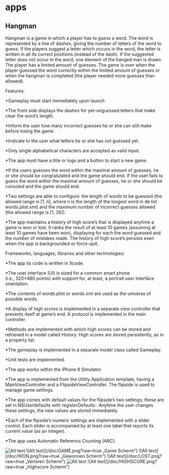 apps
====
Hangman
-------
Hangman is a game in which a player has to guess a word. The word is represented by a line of dashes, giving the number of letters of the word to guess. If the players suggest a letter which occurs in the word, the letter is written in all its correct positions (instead of the dash).  If the suggested letter does not occur in the word, one element of the hanged man is drawn. The player has a limited amount of guesses. The game is over when the player guessed the word correctly within the limited amount of guesses or when the hangman is completed (the player needed more guesses than allowed).

Features:

*Gameplay must start immediately upon launch

*The front side displays the dashes for yet-unguessed letters that make clear the word’s length.
 
*Inform the user how many incorrect guesses he or she can still make before losing the game.

*Indicate to the user what letters he or she has not guessed yet.  

*Only single alphabetical characters are accepted as valid input.

*The app must have a title or logo and a button to start a new game.

*If the users guesses the word within the maximal amount of guesses, he or she should be congratulated and the game should end. If the user fails to guess the word within the maximal amount of guesses, he or she should be consoled and the game should end. 

*Two settings are able to configure: the length of words to be guessed (the allowed range is [1, n], where n is the length of the longest word in de list words.plist.xml) and the maximum number of incorrect guesses allowed (the allowed range is [1, 26]). 

*The app maintains a history of high score’s that is displayed anytime a game is won or lost. It ranks the result of at least 10 games (assuming at least 10 games have been won), displaying for each the word guessed and the number of mistakes made. The history of high score’s persists even when the app is backgrounded or force-quit. 

Frameworks, languages, libraries and other technologies:

*The app its code is written in Xcode. 

*The user interface (UI) is sized for a common smart phone (i.e., 320×480 points) with support for, at least, a portrait user interface orientation. 

*The contents of words.plist or words.xml are used as the universe of possible words. 

*A display of high scores is implemented in a separate view controller that presents itself at game’s end. A protocol is implemented in the main controller. 

*Methods are implemented with which high scores can be stored and retrieved in a model called History. High scores are stored persistently, as in a property list. 

*The gameplay is implemented in a separate model class called Gameplay. 

*Unit tests are implemented.

*The app works within the iPhone 6 Simulator. 

*The app is implemented from the Utility Application template, having a MainViewController and a FlipsideViewController. The flipside is used to manage game settings.

*The app comes with default values for the flipside’s two settings; these are set in NSUserdefaults with registerDefaults:. Anytime the user changes these settings, the new values are stored immediately. 

*Each of the flipside’s numeric settings are implemented with a slider control. Each slider is accompanied by at least one label that reports its current value (as an integer). 

*The app uses Automatic Referencs Counting (ARC). 

![Alt text](/doc/START.png?raw=true "Start Scherm")
![Alt text](/doc/GAME.png?raw=true „Game Scherm")
![Alt text](/doc/WON.png?raw=true „Gewonnen Scherm")
![Alt text](/doc/LOST.png?raw=true „Verloren Scherm”)
![Alt text](/doc/SETTINGS.png?raw=true "Settings Scherm")
![Alt text](/doc/HIGHSCORE.png?raw=true „Highscore Scherm”)